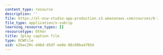 ```yaml
---
content_type: resource
description: ''
file: https://ol-ocw-studio-app-production.s3.amazonaws.com/courses/8-333-statistical-mechanics-i-statistical-mechanics-of-particles-fall-2013/e2bac20cd46dd5dfee0e88c08ba47054_FmylhZqFXNk.srt
file_type: application/x-subrip
learning_resource_types: []
resourcetype: Other
title: 3play caption file
type: OCWFile
uid: e2bac20c-d46d-d5df-ee0e-88c08ba47054
---
```

